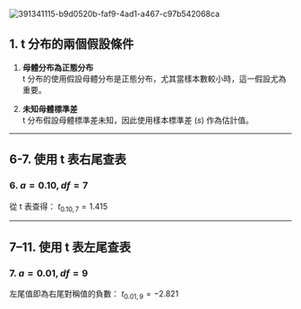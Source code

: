 ![391341115-b9d0520b-faf9-4ad1-a467-c97b542068ca](https://github.com/user-attachments/assets/ab97b5ea-ebbc-4720-84a9-30f361fd2aec)

## 1. t 分布的兩個假設條件

1. **母體分布為正態分布**  
   t 分布的使用假設母體分布是正態分布，尤其當樣本數較小時，這一假設尤為重要。

2. **未知母體標準差**  
   t 分布假設母體標準差未知，因此使用樣本標準差 ($s$) 作為估計值。
---
## 6-7. 使用 t 表右尾查表
### **6. $a = 0.10, df = 7$**
從 t 表查得：
$t_{0.10, 7} = 1.415$

---
## 7–11. 使用 t 表左尾查表

### **7. $a = 0.01, df = 9$**
左尾值即為右尾對稱值的負數：
$t_{0.01, 9} = -2.821$
